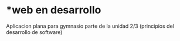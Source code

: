 <h1> *web en desarrollo </h1>
<section>

<p>
  Aplicacion plana para gymnasio parte de la unidad 2/3 (principios del desarrollo de software)
</p>

</section>
